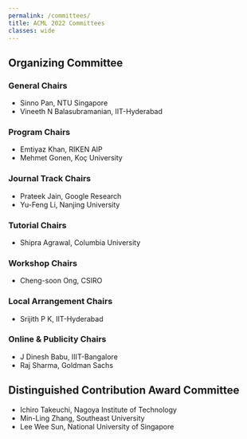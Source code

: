 ```yaml
---
permalink: /committees/
title: ACML 2022 Committees
classes: wide
---
```


## Organizing Committee

### General Chairs
* Sinno Pan, NTU Singapore
* Vineeth N Balasubramanian, IIT-Hyderabad

### Program Chairs
* Emtiyaz Khan, RIKEN AIP
* Mehmet Gonen, Koç University

### Journal Track Chairs
* Prateek Jain, Google Research
* Yu-Feng Li, Nanjing University

### Tutorial Chairs
* Shipra Agrawal, Columbia University

### Workshop Chairs
* Cheng-soon Ong, CSIRO

### Local Arrangement Chairs
* Srijith P K, IIT-Hyderabad

### Online & Publicity Chairs
* J Dinesh Babu, IIIT-Bangalore
* Raj Sharma, Goldman Sachs

## Distinguished Contribution Award Committee
* Ichiro Takeuchi, Nagoya Institute of Technology
* Min-Ling Zhang, Southeast University
* Lee Wee Sun, National University of Singapore